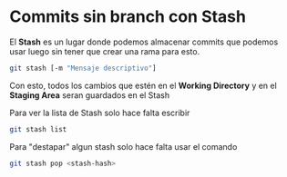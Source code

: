 # Commits sin branch con Stash

El **Stash** es un lugar donde podemos almacenar commits que podemos usar luego sin tener que crear una rama para esto.

```bash
git stash [-m "Mensaje descriptivo"]
```

Con esto, todos los cambios que estén en el **Working Directory** y en el **Staging Area** seran guardados en el Stash

Para ver la lista de Stash solo hace falta escribir

```bash
git stash list
```

Para "destapar" algun stash solo hace falta usar el comando

```bash
git stash pop <stash-hash>
```
